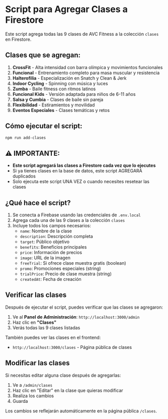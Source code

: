 # Script para Agregar Clases a Firestore

Este script agrega todas las 9 clases de AVC Fitness a la colección `clases` en Firestore.

## Clases que se agregan:

1. **CrossFit** - Alta intensidad con barra olímpica y movimientos funcionales
2. **Funcional** - Entrenamiento completo para masa muscular y resistencia
3. **Halterofilia** - Especialización en Snatch y Clean & Jerk
4. **Indoor Cycling** - Spinning con música y luces
5. **Zumba** - Baile fitness con ritmos latinos
6. **Funcional Kids** - Versión adaptada para niños de 6-11 años
7. **Salsa y Cumbia** - Clases de baile sin pareja
8. **Flexibilidad** - Estiramientos y movilidad
9. **Eventos Especiales** - Clases temáticas y retos

## Cómo ejecutar el script:

```bash
npm run add-clases
```

## ⚠️ IMPORTANTE:

- **Este script agregará las clases a Firestore cada vez que lo ejecutes**
- Si ya tienes clases en la base de datos, este script AGREGARÁ duplicados
- Solo ejecuta este script UNA VEZ o cuando necesites resetear las clases

## ¿Qué hace el script?

1. Se conecta a Firebase usando las credenciales de `.env.local`
2. Agrega cada una de las 9 clases a la colección `clases`
3. Incluye todos los campos necesarios:
   - `name`: Nombre de la clase
   - `description`: Descripción completa
   - `target`: Público objetivo
   - `benefits`: Beneficios principales
   - `price`: Información de precios
   - `image`: URL de la imagen
   - `freeTrial`: Si ofrece clase muestra gratis (boolean)
   - `promo`: Promociones especiales (string)
   - `trialPrice`: Precio de clase muestra (string)
   - `createdAt`: Fecha de creación

## Verificar las clases

Después de ejecutar el script, puedes verificar que las clases se agregaron:

1. Ve al **Panel de Administración**: `http://localhost:3000/admin`
2. Haz clic en **"Clases"**
3. Verás todas las 9 clases listadas

También puedes ver las clases en el frontend:
- `http://localhost:3000/clases` - Página pública de clases

## Modificar las clases

Si necesitas editar alguna clase después de agregarlas:

1. Ve a `/admin/clases`
2. Haz clic en "Editar" en la clase que quieras modificar
3. Realiza los cambios
4. Guarda

Los cambios se reflejarán automáticamente en la página pública `/clases`.
